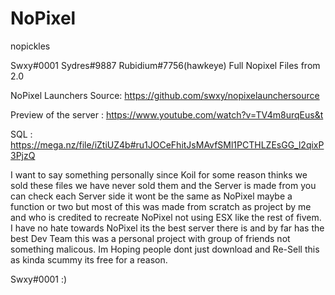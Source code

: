 # NoPixel
 nopickles


Swxy#0001 
Sydres#9887
Rubidium#7756(hawkeye)
Full Nopixel Files from 2.0 

NoPixel Launchers Source: https://github.com/swxy/nopixelaunchersource

Preview of the server : https://www.youtube.com/watch?v=TV4m8urqEus&t

SQL : https://mega.nz/file/iZtiUZ4b#ru1JOCeFhitJsMAvfSMl1PCTHLZEsGG_l2qixP3PjzQ

I want to say something personally since Koil for some reason thinks we sold these files we have never sold them and the Server is made from you can check each Server side it wont be the same as NoPixel maybe a function or two but most of this was made from scratch as project by me and who is credited to recreate NoPixel not using ESX like the rest of fivem. 
I have no hate towards NoPixel its the best server there is and by far has the best Dev Team this was a personal project with group of friends not something malicous.
Im Hoping people dont just download and Re-Sell this as kinda scummy its free for a reason.


Swxy#0001 :) 

